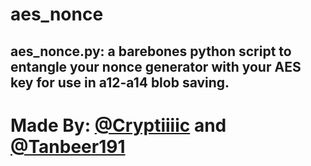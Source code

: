 # aes_nonce
## aes_nonce.py: a barebones python script to entangle your nonce generator with your AES key for use in a12-a14 blob saving.

# Made By: [@Cryptiiiic](https://github.com/Cryptiiiic) and [@Tanbeer191](https://github.com/Tanbeer191)
